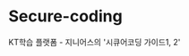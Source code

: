 # Secure-coding

KT학습 플랫폼 - 지니어스의 '시큐어코딩 가이드1, 2'
<!--stackedit_data:
eyJoaXN0b3J5IjpbMTc4MjM0MTI2Ml19
-->
